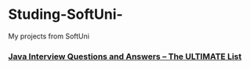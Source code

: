# Studing-SoftUni-

My projects from SoftUni 

### [Java Interview Questions and Answers – The ULTIMATE List](https://github.com/ivelin1936/Java/blob/master/JavaUltimateList.md)
